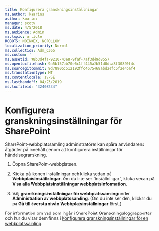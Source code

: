 ```yaml
---
title: Konfigurera granskningsinställningar
ms.author: kaarins
author: kaarins
manager: scotv
ms.date: 4/5/2018
ms.audience: Admin
ms.topic: article
ROBOTS: NOINDEX, NOFOLLOW
localization_priority: Normal
ms.collection: Adm_O365
ms.custom: ''
ms.assetid: 98b3d4fa-9210-43e8-9faf-7af3dd9d8557
ms.openlocfilehash: 9a5b157bb70e6c1ff445a2b51d0dca8f30890f4c
ms.sourcegitcommit: 9d78905c512192ffc4675468abd2efc5f2e4baf4
ms.translationtype: MT
ms.contentlocale: sv-SE
ms.lasthandoff: 04/23/2019
ms.locfileid: "32408234"
---
```

# <a name="configure-sharepoint-audit-settings"></a>Konfigurera granskningsinställningar för SharePoint

SharePoint-webbplatssamling administratörer kan spåra användarens åtgärder på innehåll genom att konfigurera inställningar för händelsegranskning.
  
1. Öppna SharePoint-webbplatsen.
    
2. Klicka på ikonen inställningar och klicka sedan på **Webbplatsinställningar**. Om du inte ser ”inställningar”, klicka sedan på **Visa alla Webbplatsinställningar** **webbplatsinformation**.
    
3. Välj **granskningsinställningar för webbplatssamling**under **Administration av webbplatssamling**. (Om du inte ser den, klickar du på **Gå till översta nivån Webbplatsinställningar** först.) 
    
För information om vad som ingår i SharePoint Granskningsloggrapporter och hur du visar dem finns i [Konfigurera granskningsinställningar för en webbplatssamling](https://go.microsoft.com/fwlink/?linkid=404050).
  

